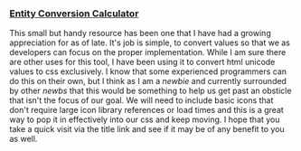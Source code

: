 ### [Entity Conversion Calculator](http://www.evotech.net/articles/testjsentities.html)

This small but handy resource has been one that I have had a growing appreciation for as of late.  It's job is simple, to convert values so that we as developers can focus on the proper implementation.  While I am sure there are other uses for this tool, I have been using it to convert html unicode values to css exclusively.  I know that some experienced programmers can do this on their own, but I think as I am a _newbie_ and currently surrounded by other _newbs_ that this would be something to help us get past an obsticle that isn't the focus of our goal.  We will need to include basic icons that don't require large icon library references or load times and this is a great way to pop it in effectively into our css and keep moving.  I hope that you take a quick visit via the title link and see if it may be of any benefit to you as well.
